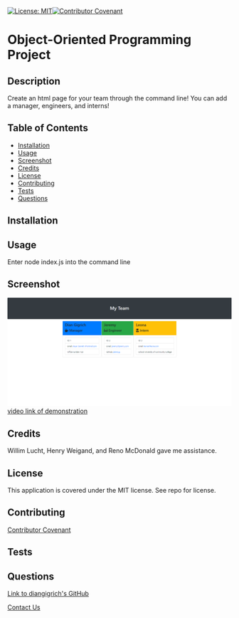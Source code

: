 [![License: MIT](https://img.shields.io/badge/License-MIT-yellow.svg)](https://opensource.org/licenses/MIT)[![Contributor Covenant](https://img.shields.io/badge/Contributor%20Covenant-2.1-4baaaa.svg)](code_of_conduct.md)
# Object-Oriented Programming Project

## Description
Create an html page for your team through the command line! You can add a manager, engineers, and interns!

## Table of Contents
* [Installation](#installation)
* [Usage](#usage)
* [Screenshot](#screenshot)
* [Credits](#credits)
* [License](#license)
* [Contributing](#contributing)
* [Tests](#tests)
* [Questions](#questions)
      
## Installation

      
## Usage
Enter node index.js into the command line
      
## Screenshot
![screenshot of finished html](./My%20Team.png)
[video link of demonstration](https://drive.google.com/file/d/1liHWlfVAwaOyradGVmqL0WwOjY2cN7wX/view)

      
## Credits
Willim Lucht, Henry Weigand, and Reno McDonald gave me assistance.

## License
This application is covered under the MIT license. See repo for license.
      
## Contributing

[Contributor Covenant](https://img.shields.io/badge/Contributor%20Covenant-2.1-4baaaa.svg)
      
## Tests

      
## Questions
[Link to diangigrich's GitHub](https://github.com/diangigrich)

[Contact Us](mailto:slayer_barrett_@hotmail.com)